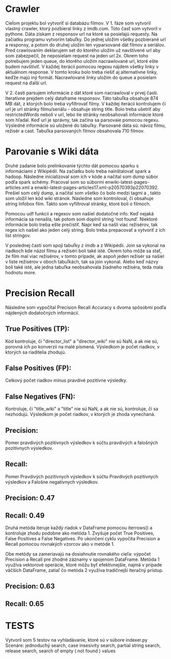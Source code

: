 
# Crawler
Cieĺom projektu bol vytvoriť si databázu filmov. V 1. fáze som vytvoril vlastný crawler, ktorý pozbieral linky z imdb.com. 
Túto časť som vytvoril v pythone. Dáta získam z responsov url na ktoré sa posielajú requesty. Na začiatku programu vytvorím tabuľky.
Do jednej uložím všetky pozbierané url a responsy, a potom do druhej uložím len vyparsované dát filmov a seriálov.
Pred crawlovaním deklarujem set do ktorého uložím už navštívené url aby som zabezpečil, že neposielam request na jeden url 2x.
Okrem toho potrebujem jeden queue, do ktorého uložím nacrawlované url, ktoré ešte budem navštíviť. V každej iterácii pomocou regexu nájdem všetky linky  v aktuálnom response.
V tomto kroku bolo treba riešiť aj alternatívne linky, keďže majú iný formát. Nacrawlované linky uložím do queue a posielam request na ďalší url. 

V 2. časti parsujem informácie z dát ktoré som nacrawloval v prvej časti. Iteratívne prejdem celý dataframe responsov. 
Táto tabuľka obsahuje 874 MB dát, z ktorých bolo treba vyfiltrovať filmy. V každej iterácii kontrolujem či url je url stránky filmu/seriálu - obsahuje string title.
Bolo treba ušetriť aby restrictedWords neboli v url, lebo tie stránky neobsahovali informácie ktoré som hľadal. Keď url je správny, tak začína sa parsovaie pomocou regexu.
Výsledné informácie sú uložené do tabuľky. Parsované dáta sú: návoz filmu, režisér a cast. Tabuľka parsovaných filmov obsahovala 710 filmov.

# Parovanie s Wiki dáta
Druhé zadanie bolo prelinkovanie týchto dát pomocou sparku s informáciami z Wikipédii. Na začiatku bolo treba nainštalovať spark a hadoop.
Následne inicializoval som ich v kóde a načítal som dump súbor podľa spark schémy. Pracoval som so súbormi enwiki-latest-pages-articles.xml a enwiki-latest-pages-articles17.xml-p20570393p22070392.
Prešiel som celý dump, a načítal som všetko čo bolo medzi tagmi <page> a </page>, takto som uložil len kód wiki stránok. Následne som kontroloval,
či <revision> obsahuje string Infobox film. Takto som vyfiltroval stránky, ktoré boli o filmoch.

Pomocou udf funkcií a regexov som našiel dodatočné info. Keď nejaká informácia sa nenašla, tak potom som doplnil string ‘not found’.
Niektoré informácie bolo treba ešte prečistiť. Napr keď sa našli viac režisérov,
tak regex ich našiel ako jeden celý string. Bolo treba prepacovať a vytvoriť z ich list stringov. 

V poslednej časti som spoji tabuľky z imdb a z Wikipédii. Join sa vykonal na riadkoch kde názol filmu a režiséri boli také isté. 
Okrem toho môže sa stať, že film mal viac režisérov, v tomto prípade, ak aspoň jeden režisér sa našiel v liste režisérov v oboch tabuľkách, tak sa join vykonal. 
Alebo keď názvy boli také isté, ale jedna tabuľka neobsahovala žiadneho režiséra, teda mala hodnotu more.

# Precision Recall
Následne som vypočítal Precision Recall Accuracy s dvoma spôsobmi podľa nájdených dodatočných informácií.
## True Positives (TP):
  Kód kontroluje, či "director_list" a "director_wiki" nie sú NaN, a ak nie sú, porovná ich po konverzii na malé písmená.
  Výsledkom je počet riadkov, v ktorých sa riaditelia zhodujú.
## False Positives (FP): 
  Celkový počet riadkov mínus pravdivé pozitívne výsledky.
## False Negatives (FN):
  Kontroluje, či "title_wiki" a "title" nie sú NaN, a ak nie sú, kontroluje, či sa nezhodujú. Výsledkom je počet riadkov, v ktorých je zhoda vynechaná.

## Precision:
  Pomer pravdivých pozitívnych výsledkov k súčtu pravdivých a falošných pozitívnych výsledkov.
## Recall:
  Pomer Pravdivých pozitívnych výsledkov k súčtu Pravdivých pozitívnych výsledkov a Falošne negatívnych výsledkov.
## Precision: 0.47
## Recall: 0.49

Druhá metóda iteruje každý riadok v DataFrame pomocou iterrows() a kontroluje zhodu podobne ako metóda 1.
Zvyšuje počet True Positives, False Positives a False Negatives. Po ukončení cyklu vypočíta Precision a Recall pomocou rovnakých vzorcov ako v metóde 1.

Obe metódy sa zameriavajú na dosiahnutie rovnakého cieľa: výpočet Precision a Recall pre zhodné záznamy v spojenom DataFrame.
Metóda 1 využíva vektorové operácie, ktoré môžu byť efektívnejšie, najmä v prípade väčších DataFrame, zatiaľ čo metóda 2 využíva tradičnejší iteračný prístup.
## Precision: 0.63
## Recall: 0.65

# TESTS
Vytvoril som 5 testov na vyhladávanie, ktoré sú v súbore indexer.py
Scenáre: jednoduchý search, case insesivity search, partial string search, release search, search of empty ( not found ) values

